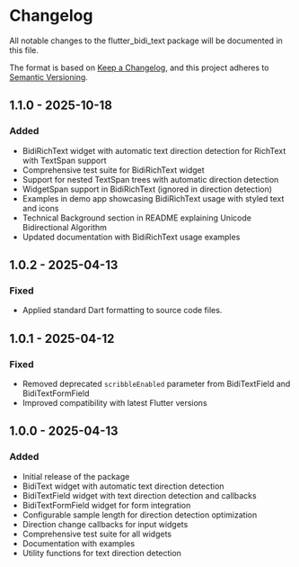 # Changelog

All notable changes to the flutter_bidi_text package will be documented in this file.

The format is based on [Keep a Changelog](https://keepachangelog.com/en/1.0.0/),
and this project adheres to [Semantic Versioning](https://semver.org/spec/v2.0.0.html).

## 1.1.0 - 2025-10-18

### Added
- BidiRichText widget with automatic text direction detection for RichText with TextSpan support
- Comprehensive test suite for BidiRichText widget
- Support for nested TextSpan trees with automatic direction detection
- WidgetSpan support in BidiRichText (ignored in direction detection)
- Examples in demo app showcasing BidiRichText usage with styled text and icons
- Technical Background section in README explaining Unicode Bidirectional Algorithm
- Updated documentation with BidiRichText usage examples

## 1.0.2 - 2025-04-13

### Fixed
- Applied standard Dart formatting to source code files.

## 1.0.1 - 2025-04-12

### Fixed
- Removed deprecated `scribbleEnabled` parameter from BidiTextField and BidiTextFormField
- Improved compatibility with latest Flutter versions

## 1.0.0 - 2025-04-13

### Added
- Initial release of the package
- BidiText widget with automatic text direction detection
- BidiTextField widget with text direction detection and callbacks
- BidiTextFormField widget for form integration
- Configurable sample length for direction detection optimization
- Direction change callbacks for input widgets
- Comprehensive test suite for all widgets
- Documentation with examples
- Utility functions for text direction detection
